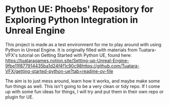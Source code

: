 # Python UE: Phoebs' Repository for Exploring Python Integration in Unreal Engine
This project is made as a test environment for me to play around with using Python in Unreal Engine. It is originally filled with materials from Tuatara-VFX's tutorial on Getting Started with Python UE, found here: https://tuataragames.notion.site/Setting-up-Unreal-Engine-9fbe11f877914435ba1d24f4f1c90c98https://github.com/Tuatara-VFX/getting-started-python-ue?tab=readme-ov-file

The aim is to just mess around, learn how it works, and maybe make some fun things as well. This isn't going to be a very clean or tidy repo. If I come up with some fun ideas for things, I will try and put them in their own repo or plugin for UE.